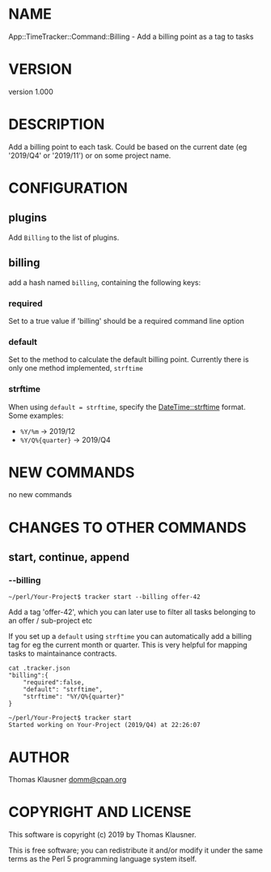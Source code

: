 # NAME

App::TimeTracker::Command::Billing - Add a billing point as a tag to tasks

# VERSION

version 1.000

# DESCRIPTION

Add a billing point to each task. Could be based on the current date (eg '2019/Q4' or '2019/11') or on some project name.

# CONFIGURATION

## plugins

Add `Billing` to the list of plugins.

## billing

add a hash named `billing`, containing the following keys:

### required

Set to a true value if 'billing' should be a required command line option

### default

Set to the method to calculate the default billing point. Currently there is only one method implemented, `strftime`

### strftime

When using `default = strftime`, specify the [DateTime::strftime](https://metacpan.org/pod/DateTime::strftime) format. Some examples:

- `%Y/%m` -> 2019/12
- `%Y/Q%{quarter}` -> 2019/Q4

# NEW COMMANDS

no new commands

# CHANGES TO OTHER COMMANDS

## start, continue, append

### --billing

    ~/perl/Your-Project$ tracker start --billing offer-42

Add a tag 'offer-42', which you can later use to filter all tasks
belonging to an offer / sub-project etc

If you set up a `default` using `strftime` you can automatically add
a billing tag for eg the current month or quarter. This is very
helpful for mapping tasks to maintainance contracts.

    cat .tracker.json
    "billing":{
        "required":false,
        "default": "strftime",
        "strftime": "%Y/Q%{quarter}"
    }

    ~/perl/Your-Project$ tracker start
    Started working on Your-Project (2019/Q4) at 22:26:07

# AUTHOR

Thomas Klausner <domm@cpan.org>

# COPYRIGHT AND LICENSE

This software is copyright (c) 2019 by Thomas Klausner.

This is free software; you can redistribute it and/or modify it under
the same terms as the Perl 5 programming language system itself.
